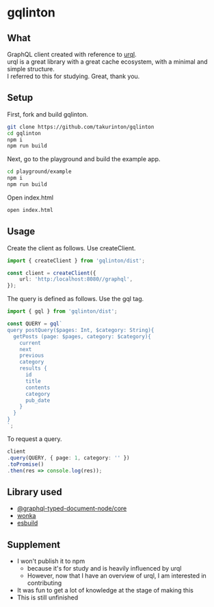 # gqlinton

## What

GraphQL client created with reference to [urql](https://github.com/FormidableLabs/urql).   
urql is a great library with a great cache ecosystem, with a minimal and simple structure.   
I referred to this for studying. Great, thank you.   


## Setup

First, fork and build gqlinton.  

```bash
git clone https://github.com/takurinton/gqlinton
cd gqlinton
npm i
npm run build
```

Next, go to the playground and build the example app.

```bash
cd playground/example
npm i 
npm run build
```

Open index.html

```bash
open index.html
```

## Usage

Create the client as follows. Use createClient.  

```ts
import { createClient } from 'gqlinton/dist';

const client = createClient({
    url: 'http:/localhost:8080//graphql',
});
```

The query is defined as follows. Use the gql tag.  

```ts
import { gql } from 'gqlinton/dist';

const QUERY = gql`
query postQuery($pages: Int, $category: String){
  getPosts (page: $pages, category: $category){
    current
    next
    previous
    category
    results {
      id
      title
      contents
      category
      pub_date
    }
  }
}
`;
```

To request a query.

```ts
client
.query(QUERY, { page: 1, category: '' })
.toPromise()
.then(res => console.log(res));
```


## Library used

- [@graphql-typed-document-node/core](https://github.com/dotansimha/graphql-typed-document-node)
- [wonka](https://github.com/kitten/wonka)
- [esbuild](https://github.com/evanw/esbuild)

## Supplement

- I won't publish it to npm
    - because it's for study and is heavily influenced by urql
    - However, now that I have an overview of urql, I am interested in contributing
- It was fun to get a lot of knowledge at the stage of making this
- This is still unfinished